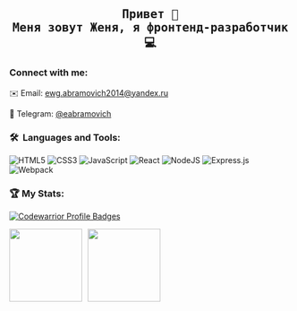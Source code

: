 <h2 align="center">
    <samp>
        Привет 👋<br>Меня зовут Женя, я фронтенд-разработчик 💻
    </samp>
</h2>

### Connect with me:
✉️ Email: ewg.abramovich2014@yandex.ru

📱 Telegram: [@eabramovich](https://t.me/eabramovich)

### 🛠 &nbsp;Languages and Tools:

![HTML5](https://img.shields.io/badge/html5-%23E34F26.svg?style=for-the-badge&logo=html5&logoColor=white)
![CSS3](https://img.shields.io/badge/css3-%231572B6.svg?style=for-the-badge&logo=css3&logoColor=white)
![JavaScript](https://img.shields.io/badge/javascript-%23323330.svg?style=for-the-badge&logo=javascript&logoColor=%23F7DF1E)
![React](https://img.shields.io/badge/react-%2320232a.svg?style=for-the-badge&logo=react&logoColor=%2361DAFB)
![NodeJS](https://img.shields.io/badge/node.js-6DA55F?style=for-the-badge&logo=node.js&logoColor=white)
![Express.js](https://img.shields.io/badge/express.js-%23404d59.svg?style=for-the-badge&logo=express&logoColor=%2361DAFB)
![Webpack](https://img.shields.io/badge/webpack-%238DD6F9.svg?style=for-the-badge&logo=webpack&logoColor=black)

### 🏆 My Stats:
[![Codewarrior Profile Badges](https://www.codewars.com/users/eugenia.abramovich/badges/large)](https://www.codewars.com/users/eugenia.abramovich/badges/large)

<div>
<a href="https://github-readme-stats.vercel.app/api?username=eabramovich&hide=contribs&show_icons=true">
  <img  align="left" height="130" style="margin-right: 10px" src="https://github-readme-stats.vercel.app/api?username=eabramovich&hide=contribs&show_icons=true" />
</a>
<a href="https://github-readme-stats.vercel.app/api/top-langs/?username=eabramovich&layout=compact">
  <img align="left" height="130" src="https://github-readme-stats.vercel.app/api/top-langs/?username=eabramovich&layout=compact" />
</a>
</div>

<!--
**eabramovich/eabramovich** is a ✨ _special_ ✨ repository because its `README.md` (this file) appears on your GitHub profile.

Here are some ideas to get you started:

- 🔭 I’m currently working on ...
- 🌱 I’m currently learning ...
- 👯 I’m looking to collaborate on ...
- 🤔 I’m looking for help with ...
- 💬 Ask me about ...
- 📫 How to reach me: ...
- 😄 Pronouns: ...
- ⚡ Fun fact: ...
-->
